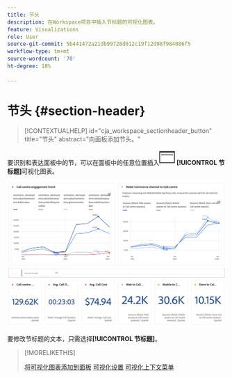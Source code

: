 ```yaml
---
title: 节头
description: 在Workspace项目中插入节标题的可视化图表。
feature: Visualizations
role: User
source-git-commit: 5b441472a21db99728d012c19f12d98f984086f5
workflow-type: tm+mt
source-wordcount: '70'
ht-degree: 18%

---
```



# 节头 {#section-header}

<!-- markdownlint-disable MD034 -->

>[!CONTEXTUALHELP]
>id="cja_workspace_sectionheader_button"
>title="节头"
>abstract="向面板添加节头。"

<!-- markdownlint-enable MD034 -->


要识别和表达面板中的节，可以在面板中的任意位置插入![PageRule](/help/assets/icons/PageRule.svg) **[!UICONTROL 节标题]**&#x200B;可视化图表。

![节标题](/help/analysis-workspace/visualizations/assets/section-header.png)

要修改节标题的文本，只需选择&#x200B;**[!UICONTROL 节标题]**。


>[!MORELIKETHIS]
>
>[将可视化图表添加到面板](/help/analysis-workspace/visualizations/freeform-analysis-visualizations.md#add-visualizations-to-a-panel)
>[可视化设置](/help/analysis-workspace/visualizations/freeform-analysis-visualizations.md#settings)
>[可视化上下文菜单](/help/analysis-workspace/visualizations/freeform-analysis-visualizations.md#context-menu)
>
